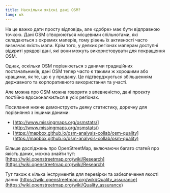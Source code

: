 ```yaml
---
title: Наскільки якісні дані OSM?
lang: uk
---
```

На це важко дати просту відповідь, але «добре» має бути відправною точкою. Дані OSM створюються місцевими спільнотами, які складаються з окремих маперів, тому рівень їх активності часто визначає якість мапи. Крім того, у деяких регіонах маперам доступні відкриті урядові дані, які вони можуть використовувати для покращення OSM.

Однак, оскільки OSM порівнюється з даними традиційних постачальників, дані OSM тепер часто є такими ж хорошими або кращими, як те, що є у продажу. Це підтверджується збільшенням державного та корпоративного використання та участі.

Але можна про OSM можна говорити з впевненістю, дані проєкту постійно вдосконалюється в усіх регіонах.

Посилання нижче демонструють деяку статистику, доречну для порівняння з іншими даними:

- [http://www.missingmaps.org/osmstats/](http://www.missingmaps.org/osmstats/)
- [https://mapbox.github.io/osm-analysis-collab/osm-quality](https://mapbox.github.io/osm-analysis-collab/osm-quality)

Більше досліджень про OpenStreetMap, включаючи багато статей про якість даних, можна знайти тут: [https://wiki.openstreetmap.org/wiki/Research](https://wiki.openstreetmap.org/wiki/Research)

Тут також є кілька інструментів для перевірки та забезпечення якості даних [https://wiki.openstreetmap.org/wiki/Quality_assurance](https://wiki.openstreetmap.org/wiki/Quality_assurance)
